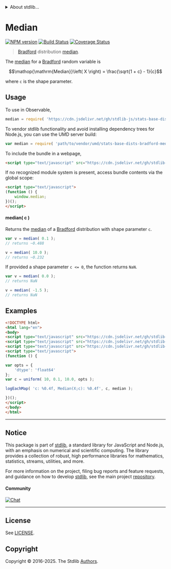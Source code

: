 <!--

@license Apache-2.0

Copyright (c) 2025 The Stdlib Authors.

Licensed under the Apache License, Version 2.0 (the "License");
you may not use this file except in compliance with the License.
You may obtain a copy of the License at

   http://www.apache.org/licenses/LICENSE-2.0

Unless required by applicable law or agreed to in writing, software
distributed under the License is distributed on an "AS IS" BASIS,
WITHOUT WARRANTIES OR CONDITIONS OF ANY KIND, either express or implied.
See the License for the specific language governing permissions and
limitations under the License.

-->


<details>
  <summary>
    About stdlib...
  </summary>
  <p>We believe in a future in which the web is a preferred environment for numerical computation. To help realize this future, we've built stdlib. stdlib is a standard library, with an emphasis on numerical and scientific computation, written in JavaScript (and C) for execution in browsers and in Node.js.</p>
  <p>The library is fully decomposable, being architected in such a way that you can swap out and mix and match APIs and functionality to cater to your exact preferences and use cases.</p>
  <p>When you use stdlib, you can be absolutely certain that you are using the most thorough, rigorous, well-written, studied, documented, tested, measured, and high-quality code out there.</p>
  <p>To join us in bringing numerical computing to the web, get started by checking us out on <a href="https://github.com/stdlib-js/stdlib">GitHub</a>, and please consider <a href="https://opencollective.com/stdlib">financially supporting stdlib</a>. We greatly appreciate your continued support!</p>
</details>

# Median

[![NPM version][npm-image]][npm-url] [![Build Status][test-image]][test-url] [![Coverage Status][coverage-image]][coverage-url] <!-- [![dependencies][dependencies-image]][dependencies-url] -->

> [Bradford][bradford-distribution] distribution [median][median].

<!-- Section to include introductory text. Make sure to keep an empty line after the intro `section` element and another before the `/section` close. -->

<section class="intro">

The [median][median] for a [Bradford][bradford-distribution] random variable is

<!-- <equation class="equation" label="eq:bradford_median" align="center" raw="\mathop{\mathrm{Median}}\left( X \right) = \frac{\sqrt{1 + c} - 1}{c}" alt="Median for a Bradford distribution."> -->

```math
\mathop{\mathrm{Median}}\left( X \right) = \frac{\sqrt{1 + c} - 1}{c}
```

<!-- <div class="equation" align="center" data-raw-text="\mathop{\mathrm{Median}}\left( X \right) = \frac{\sqrt{1 + c} - 1}{c}" data-equation="eq:bradford_median">
    <img src="https://cdn.jsdelivr.net/gh/stdlib-js/stdlib@591cf9d5c3a0cd3c1ceec961e5c49d73a68374cb/lib/node_modules/@stdlib/stats/base/dists/bradford/median/docs/img/equation_bradford_median.svg" alt="Median for a Bradford distribution.">
    <br>
</div> -->

<!-- </equation> -->

where `c` is the shape parameter.

</section>

<!-- /.intro -->

<!-- Package usage documentation. -->



<section class="usage">

## Usage

To use in Observable,

```javascript
median = require( 'https://cdn.jsdelivr.net/gh/stdlib-js/stats-base-dists-bradford-median@umd/browser.js' )
```

To vendor stdlib functionality and avoid installing dependency trees for Node.js, you can use the UMD server build:

```javascript
var median = require( 'path/to/vendor/umd/stats-base-dists-bradford-median/index.js' )
```

To include the bundle in a webpage,

```html
<script type="text/javascript" src="https://cdn.jsdelivr.net/gh/stdlib-js/stats-base-dists-bradford-median@umd/browser.js"></script>
```

If no recognized module system is present, access bundle contents via the global scope:

```html
<script type="text/javascript">
(function () {
    window.median;
})();
</script>
```

#### median( c )

Returns the [median][median] of a [Bradford][bradford-distribution] distribution with shape parameter `c`.

```javascript
var v = median( 0.1 );
// returns ~0.488

v = median( 10.0 );
// returns ~0.232
```

If provided a shape parameter `c <= 0`, the function returns `NaN`.

```javascript
var v = median( 0.0 );
// returns NaN

v = median( -1.5 );
// returns NaN
```

</section>

<!-- /.usage -->

<!-- Package usage notes. Make sure to keep an empty line after the `section` element and another before the `/section` close. -->

<section class="notes">

</section>

<!-- /.notes -->

<!-- Package usage examples. -->

<section class="examples">

## Examples

<!-- eslint no-undef: "error" -->

```html
<!DOCTYPE html>
<html lang="en">
<body>
<script type="text/javascript" src="https://cdn.jsdelivr.net/gh/stdlib-js/random-array-uniform@umd/browser.js"></script>
<script type="text/javascript" src="https://cdn.jsdelivr.net/gh/stdlib-js/console-log-each-map@umd/browser.js"></script>
<script type="text/javascript" src="https://cdn.jsdelivr.net/gh/stdlib-js/stats-base-dists-bradford-median@umd/browser.js"></script>
<script type="text/javascript">
(function () {

var opts = {
    'dtype': 'float64'
};
var c = uniform( 10, 0.1, 10.0, opts );

logEachMap( 'c: %0.4f, Median(X;c): %0.4f', c, median );

})();
</script>
</body>
</html>
```

</section>

<!-- /.examples -->

<!-- C interface documentation. -->



<!-- Section for related `stdlib` packages. Do not manually edit this section, as it is automatically populated. -->

<section class="related">

</section>

<!-- /.related -->

<!-- Section for all links. Make sure to keep an empty line after the `section` element and another before the `/section` close. -->


<section class="main-repo" >

* * *

## Notice

This package is part of [stdlib][stdlib], a standard library for JavaScript and Node.js, with an emphasis on numerical and scientific computing. The library provides a collection of robust, high performance libraries for mathematics, statistics, streams, utilities, and more.

For more information on the project, filing bug reports and feature requests, and guidance on how to develop [stdlib][stdlib], see the main project [repository][stdlib].

#### Community

[![Chat][chat-image]][chat-url]

---

## License

See [LICENSE][stdlib-license].


## Copyright

Copyright &copy; 2016-2025. The Stdlib [Authors][stdlib-authors].

</section>

<!-- /.stdlib -->

<!-- Section for all links. Make sure to keep an empty line after the `section` element and another before the `/section` close. -->

<section class="links">

[npm-image]: http://img.shields.io/npm/v/@stdlib/stats-base-dists-bradford-median.svg
[npm-url]: https://npmjs.org/package/@stdlib/stats-base-dists-bradford-median

[test-image]: https://github.com/stdlib-js/stats-base-dists-bradford-median/actions/workflows/test.yml/badge.svg?branch=main
[test-url]: https://github.com/stdlib-js/stats-base-dists-bradford-median/actions/workflows/test.yml?query=branch:main

[coverage-image]: https://img.shields.io/codecov/c/github/stdlib-js/stats-base-dists-bradford-median/main.svg
[coverage-url]: https://codecov.io/github/stdlib-js/stats-base-dists-bradford-median?branch=main

<!--

[dependencies-image]: https://img.shields.io/david/stdlib-js/stats-base-dists-bradford-median.svg
[dependencies-url]: https://david-dm.org/stdlib-js/stats-base-dists-bradford-median/main

-->

[chat-image]: https://img.shields.io/gitter/room/stdlib-js/stdlib.svg
[chat-url]: https://app.gitter.im/#/room/#stdlib-js_stdlib:gitter.im

[stdlib]: https://github.com/stdlib-js/stdlib

[stdlib-authors]: https://github.com/stdlib-js/stdlib/graphs/contributors

[umd]: https://github.com/umdjs/umd
[es-module]: https://developer.mozilla.org/en-US/docs/Web/JavaScript/Guide/Modules

[deno-url]: https://github.com/stdlib-js/stats-base-dists-bradford-median/tree/deno
[deno-readme]: https://github.com/stdlib-js/stats-base-dists-bradford-median/blob/deno/README.md
[umd-url]: https://github.com/stdlib-js/stats-base-dists-bradford-median/tree/umd
[umd-readme]: https://github.com/stdlib-js/stats-base-dists-bradford-median/blob/umd/README.md
[esm-url]: https://github.com/stdlib-js/stats-base-dists-bradford-median/tree/esm
[esm-readme]: https://github.com/stdlib-js/stats-base-dists-bradford-median/blob/esm/README.md
[branches-url]: https://github.com/stdlib-js/stats-base-dists-bradford-median/blob/main/branches.md

[stdlib-license]: https://raw.githubusercontent.com/stdlib-js/stats-base-dists-bradford-median/main/LICENSE

[bradford-distribution]: https://en.wikipedia.org/wiki/Bradford%27s_law

[median]: https://en.wikipedia.org/wiki/Median

</section>

<!-- /.links -->
